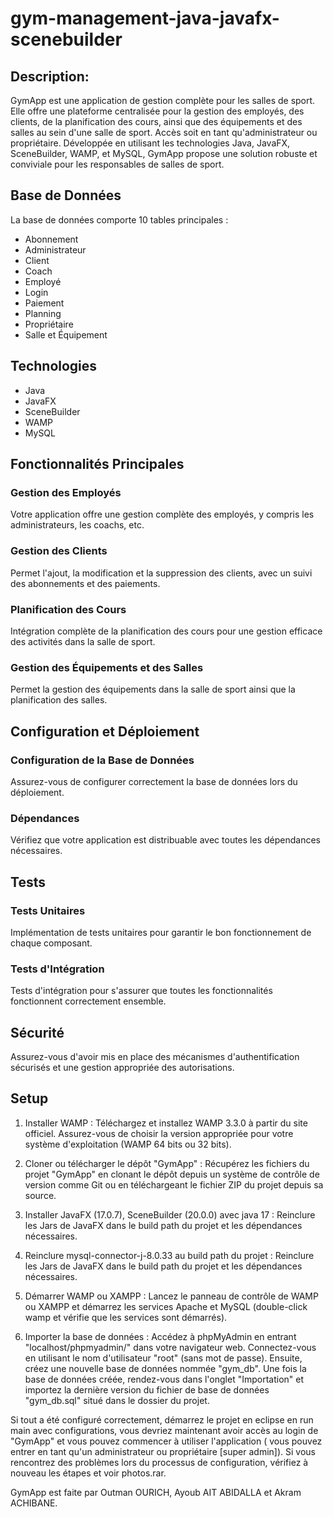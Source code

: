 # gym-management-java-javafx-scenebuilder
## Description:
GymApp est une application de gestion complète pour les salles de sport. Elle offre une plateforme centralisée pour la gestion des employés, des clients, de la planification des cours, ainsi que des équipements et des salles au sein d'une salle de sport. Accès soit en tant qu'administrateur ou propriétaire. Développée en utilisant les technologies Java, JavaFX, SceneBuilder, WAMP, et MySQL, GymApp propose une solution robuste et conviviale pour les responsables de salles de sport.

## Base de Données
La base de données comporte 10 tables principales :
- Abonnement
- Administrateur
- Client
- Coach
- Employé
- Login
- Paiement
- Planning
- Propriétaire
- Salle et Équipement

## Technologies
- Java
- JavaFX
- SceneBuilder
- WAMP
- MySQL

## Fonctionnalités Principales

### Gestion des Employés
Votre application offre une gestion complète des employés, y compris les administrateurs, les coachs, etc.

### Gestion des Clients
Permet l'ajout, la modification et la suppression des clients, avec un suivi des abonnements et des paiements.

### Planification des Cours
Intégration complète de la planification des cours pour une gestion efficace des activités dans la salle de sport.

### Gestion des Équipements et des Salles
Permet la gestion des équipements dans la salle de sport ainsi que la planification des salles.

## Configuration et Déploiement

### Configuration de la Base de Données
Assurez-vous de configurer correctement la base de données lors du déploiement.

### Dépendances
Vérifiez que votre application est distribuable avec toutes les dépendances nécessaires.

## Tests

### Tests Unitaires
Implémentation de tests unitaires pour garantir le bon fonctionnement de chaque composant.

### Tests d'Intégration
Tests d'intégration pour s'assurer que toutes les fonctionnalités fonctionnent correctement ensemble.

## Sécurité
Assurez-vous d'avoir mis en place des mécanismes d'authentification sécurisés et une gestion appropriée des autorisations.

## Setup
1. Installer WAMP :
   Téléchargez et installez WAMP 3.3.0 à partir du site officiel. Assurez-vous de choisir la version appropriée pour votre système d'exploitation (WAMP 64 bits ou 32 bits).
   
2. Cloner ou télécharger le dépôt "GymApp" :
   Récupérez les fichiers du projet "GymApp" en clonant le dépôt depuis un système de contrôle de version comme Git ou en téléchargeant le fichier ZIP du projet depuis sa source.
   
3. Installer JavaFX (17.0.7), SceneBuilder (20.0.0) avec java 17 :
   Reinclure les Jars de JavaFX dans le build path du projet et les dépendances nécessaires.

4. Reinclure mysql-connector-j-8.0.33 au build path du projet :
   Reinclure les Jars de JavaFX dans le build path du projet et les dépendances nécessaires.

5. Démarrer WAMP ou XAMPP :
   Lancez le panneau de contrôle de WAMP ou XAMPP et démarrez les services Apache et MySQL (double-click wamp et vérifie que les services sont démarrés).

6. Importer la base de données :
   Accédez à phpMyAdmin en entrant "localhost/phpmyadmin/" dans votre navigateur web. Connectez-vous en utilisant le nom d'utilisateur "root" (sans mot de passe). Ensuite, créez une nouvelle base de données nommée "gym_db". Une fois la base de données créée, rendez-vous dans l'onglet "Importation" et importez la dernière version du fichier de base de données "gym_db.sql" situé dans le dossier du projet.

Si tout a été configuré correctement, démarrez le projet en eclipse en run main avec configurations, vous devriez maintenant avoir accès au login de "GymApp" et vous pouvez commencer à utiliser l'application ( vous pouvez entrer en tant qu'un administrateur ou propriétaire [super admin]). Si vous rencontrez des problèmes lors du processus de configuration, vérifiez à nouveau les étapes et voir photos.rar.

GymApp est faite par Outman OURICH, Ayoub AIT ABIDALLA et Akram ACHIBANE.
